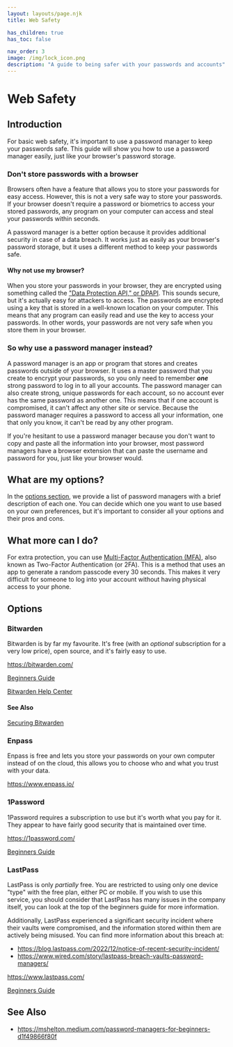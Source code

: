 ```yaml
---
layout: layouts/page.njk
title: Web Safety

has_children: true
has_toc: false

nav_order: 3
image: /img/lock_icon.png
description: "A guide to being safer with your passwords and accounts"
---
```


# Web Safety

## Introduction

For basic web safety, it's important to use a password manager to keep your passwords safe. This guide will show you how to use a password manager easily, just like your browser's password storage.

### Don't store passwords with a browser

Browsers often have a feature that allows you to store your passwords for easy access. However, this is not a very safe way to store your passwords. If your browser doesn't require a password or biometrics to access your stored passwords, any program on your computer can access and steal your passwords within seconds.

A password manager is a better option because it provides additional security in case of a data breach. It works just as easily as your browser's password storage, but it uses a different method to keep your passwords safe.

#### Why not use my browser?

When you store your passwords in your browser, they are encrypted using something called the ["Data Protection API," or DPAPI](https://en.wikipedia.org/wiki/Data_Protection_API). This sounds secure, but it's actually easy for attackers to access. The passwords are encrypted using a key that is stored in a well-known location on your computer. This means that any program can easily read and use the key to access your passwords. In other words, your passwords are not very safe when you store them in your browser.

### So why use a password manager instead?

A password manager is an app or program that stores and creates passwords outside of your browser. It uses a master password that you create to encrypt your passwords, so you only need to remember **_one_** strong password to log in to all your accounts. The password manager can also create strong, unique passwords for each account, so no account ever has the same password as another one. This means that if one account is compromised, it can't affect any other site or service. Because the password manager requires a password to access all your information, one that only you know, it can't be read by any other program.

If you're hesitant to use a password manager because you don't want to copy and paste all the information into your browser, most password managers have a browser extension that can paste the username and password for you, just like your browser would.

## What are my options?

In the [options section](#options), we provide a list of password managers with a brief description of each one. You can decide which one you want to use based on your own preferences, but it's important to consider all your options and their pros and cons.

## What more can I do?

For extra protection, you can use [Multi-Factor Authentication (MFA)](mfa.md), also known as Two-Factor Authentication (or 2FA). This is a method that uses an app to generate a random passcode every 30 seconds. This makes it very difficult for someone to log into your account without having physical access to your phone.

## Options

### Bitwarden

Bitwarden is by far my favourite. It's free (with an _optional_ subscription for a very low price), open source, and it's fairly easy to use.

<https://bitwarden.com/>

[Beginners Guide](https://mshelton.medium.com/bitwarden-for-beginners-74cf93679457)

[Bitwarden Help Center](https://bitwarden.com/help/)

#### See Also

[Securing Bitwarden](securing-bitwarden.md)

### Enpass

Enpass is free and lets you store your passwords on your own computer instead of on the cloud, this allows you to choose who and what you trust with your data.

<https://www.enpass.io/>

### 1Password

1Password requires a subscription to use but it's worth what you pay for it. They appear to have fairly good security that is maintained over time.

<https://1password.com/>

[Beginners Guide](https://mshelton.medium.com/introduction-to-password-managers-5e15baa8b26e)

### LastPass

LastPass is only _partially_ free. You are restricted to using only one device "type" with the free plan, either PC or mobile. If you wish to use this service, you should consider that LastPass has many issues in the company itself, you can look at the top of the beginners guide for more information.

Additionally, LastPass experienced a significant security incident where their vaults were compromised, and the information stored within them are actively being misused. You can find more information about this breach at:

- <https://blog.lastpass.com/2022/12/notice-of-recent-security-incident/>
- <https://www.wired.com/story/lastpass-breach-vaults-password-managers/>

<https://www.lastpass.com/>

[Beginners Guide](https://mshelton.medium.com/lastpass-for-beginners-e921f35d4114)

## See Also

- <https://mshelton.medium.com/password-managers-for-beginners-d1f49866f80f>
